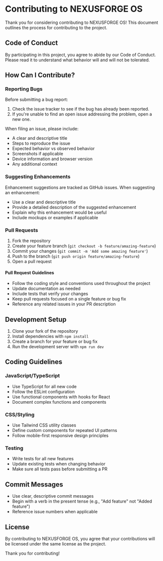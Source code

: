 # Contributing to NEXUSFORGE OS

Thank you for considering contributing to NEXUSFORGE OS! This document outlines the process for contributing to the project.

## Code of Conduct

By participating in this project, you agree to abide by our Code of Conduct. Please read it to understand what behavior will and will not be tolerated.

## How Can I Contribute?

### Reporting Bugs

Before submitting a bug report:

1. Check the issue tracker to see if the bug has already been reported.
2. If you're unable to find an open issue addressing the problem, open a new one.

When filing an issue, please include:

- A clear and descriptive title
- Steps to reproduce the issue
- Expected behavior vs observed behavior
- Screenshots if applicable
- Device information and browser version
- Any additional context

### Suggesting Enhancements

Enhancement suggestions are tracked as GitHub issues. When suggesting an enhancement:

- Use a clear and descriptive title
- Provide a detailed description of the suggested enhancement
- Explain why this enhancement would be useful
- Include mockups or examples if applicable

### Pull Requests

1. Fork the repository
2. Create your feature branch (`git checkout -b feature/amazing-feature`)
3. Commit your changes (`git commit -m 'Add some amazing feature'`)
4. Push to the branch (`git push origin feature/amazing-feature`)
5. Open a pull request

#### Pull Request Guidelines

- Follow the coding style and conventions used throughout the project
- Update documentation as needed
- Include tests that verify your changes
- Keep pull requests focused on a single feature or bug fix
- Reference any related issues in your PR description

## Development Setup

1. Clone your fork of the repository
2. Install dependencies with `npm install`
3. Create a branch for your feature or bug fix
4. Run the development server with `npm run dev`

## Coding Guidelines

### JavaScript/TypeScript

- Use TypeScript for all new code
- Follow the ESLint configuration
- Use functional components with hooks for React
- Document complex functions and components

### CSS/Styling

- Use Tailwind CSS utility classes
- Define custom components for repeated UI patterns
- Follow mobile-first responsive design principles

### Testing

- Write tests for all new features
- Update existing tests when changing behavior
- Make sure all tests pass before submitting a PR

## Commit Messages

- Use clear, descriptive commit messages
- Begin with a verb in the present tense (e.g., "Add feature" not "Added feature")
- Reference issue numbers when applicable

## License

By contributing to NEXUSFORGE OS, you agree that your contributions will be licensed under the same license as the project.

Thank you for contributing!